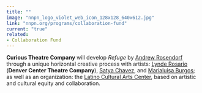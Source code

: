 ```yaml
---
title: ""
image: "nnpn_logo_violet_web_icon_128x128_640x612.jpg"
link: "nnpn.org/programs/collaboration-fund"
current: "true"
related:
- Collaboration Fund
---
```


**Curious Theatre Company** will develop *Refuge* by <a href="https://newplayexchange.org/users/9277/andrew-rosendorf" rel="nofollow">Andrew Rosendorf</a> through a unique horizontal creative process with artists: <a href="https://newplayexchange.org/users/31752/lynde-rosario" rel="nofollow">Lynde Rosario</a> (**Denver Center Theatre Company**), <a href="https://newplayexchange.org/users/14704/satya-chavez" rel="nofollow">Satya Chavez</a>, and <u>Marialuisa Burgos</u>; as well as an organization: the <a href="https://www.latinoculturalartscenter-denver.org/" rel="nofollow">Latino Cultural Arts Center</a>, based on artistic and cultural equity and collaboration.

